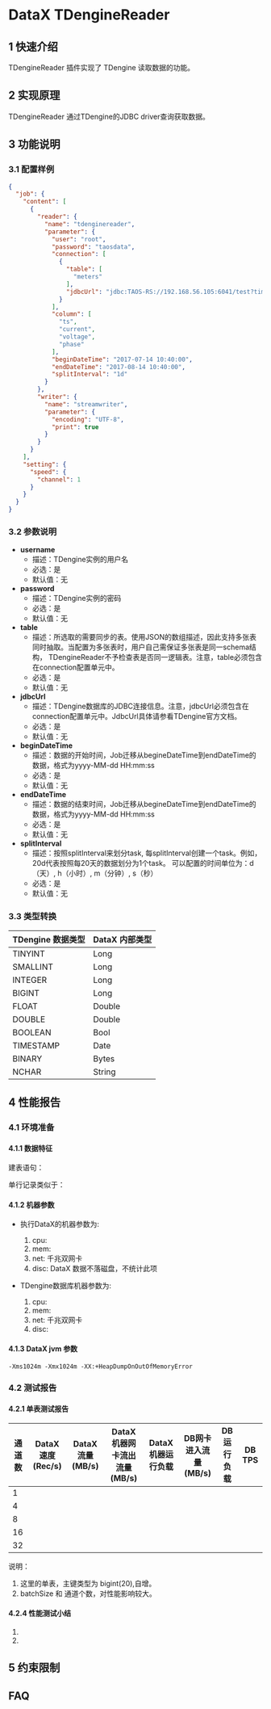 # DataX TDengineReader

## 1 快速介绍

TDengineReader 插件实现了 TDengine 读取数据的功能。

## 2 实现原理

TDengineReader 通过TDengine的JDBC driver查询获取数据。

## 3 功能说明

### 3.1 配置样例

```json
{
  "job": {
    "content": [
      {
        "reader": {
          "name": "tdenginereader",
          "parameter": {
            "user": "root",
            "password": "taosdata",
            "connection": [
              {
                "table": [
                  "meters"
                ],
                "jdbcUrl": "jdbc:TAOS-RS://192.168.56.105:6041/test?timestampFormat=TIMESTAMP"
              }
            ],
            "column": [
              "ts",
              "current",
              "voltage",
              "phase"
            ],
            "beginDateTime": "2017-07-14 10:40:00",
            "endDateTime": "2017-08-14 10:40:00",
            "splitInterval": "1d"
          }
        },
        "writer": {
          "name": "streamwriter",
          "parameter": {
            "encoding": "UTF-8",
            "print": true
          }
        }
      }
    ],
    "setting": {
      "speed": {
        "channel": 1
      }
    }
  }
}
```

### 3.2 参数说明

* **username**
    * 描述：TDengine实例的用户名 <br />
    * 必选：是 <br />
    * 默认值：无 <br />
* **password**
    * 描述：TDengine实例的密码 <br />
    * 必选：是 <br />
    * 默认值：无 <br />
* **table**
    * 描述：所选取的需要同步的表。使用JSON的数组描述，因此支持多张表同时抽取。当配置为多张表时，用户自己需保证多张表是同一schema结构，
      TDengineReader不予检查表是否同一逻辑表。注意，table必须包含在connection配置单元中。<br />
    * 必选：是  <br />
    * 默认值：无 <br />
* **jdbcUrl**
    * 描述：TDengine数据库的JDBC连接信息。注意，jdbcUrl必须包含在connection配置单元中。JdbcUrl具体请参看TDengine官方文档。
    * 必选：是 <br />
    * 默认值：无<br />
* **beginDateTime**
    * 描述：数据的开始时间，Job迁移从begineDateTime到endDateTime的数据，格式为yyyy-MM-dd HH:mm:ss <br />
    * 必选：是 <br />
    * 默认值：无 <br />
* **endDateTime**
    * 描述：数据的结束时间，Job迁移从begineDateTime到endDateTime的数据，格式为yyyy-MM-dd HH:mm:ss <br />
    * 必选：是 <br />
    * 默认值：无 <br />
* **splitInterval**
    * 描述：按照splitInterval来划分task, 每splitInterval创建一个task。例如，20d代表按照每20天的数据划分为1个task。
      可以配置的时间单位为：d（天）, h（小时）, m（分钟）, s（秒） <br />
    * 必选：是 <br />
    * 默认值：无 <br />

### 3.3 类型转换
| TDengine 数据类型 | DataX 内部类型 |
| --------------- | ------------- |
| TINYINT         | Long          |
| SMALLINT        | Long          |
| INTEGER         | Long          |
| BIGINT          | Long          |
| FLOAT           | Double        |
| DOUBLE          | Double        |
| BOOLEAN         | Bool          |
| TIMESTAMP       | Date          |
| BINARY          | Bytes         |
| NCHAR           | String        |


## 4 性能报告

### 4.1 环境准备

#### 4.1.1 数据特征

建表语句：

单行记录类似于：

#### 4.1.2 机器参数

* 执行DataX的机器参数为:
    1. cpu:
    2. mem:
    3. net: 千兆双网卡
    4. disc: DataX 数据不落磁盘，不统计此项

* TDengine数据库机器参数为:
    1. cpu:
    2. mem:
    3. net: 千兆双网卡
    4. disc:

#### 4.1.3 DataX jvm 参数

	-Xms1024m -Xmx1024m -XX:+HeapDumpOnOutOfMemoryError

### 4.2 测试报告

#### 4.2.1 单表测试报告

| 通道数| DataX速度(Rec/s)|DataX流量(MB/s)| DataX机器网卡流出流量(MB/s)|DataX机器运行负载|DB网卡进入流量(MB/s)|DB运行负载|DB TPS|
|--------| --------|--------|--------|--------|--------|--------|--------|
|1|                  |                 |                             |                   |                      |            |        |
|4|                  |                 |                             |                   |                      |            |        |
|8|                  |                 |                             |                   |                      |            |        |
|16|                  |                 |                             |                   |                      |            |        |
|32|                  |                 |                             |                   |                      |            |        |

说明：

1. 这里的单表，主键类型为 bigint(20),自增。
2. batchSize 和 通道个数，对性能影响较大。

#### 4.2.4 性能测试小结

1.
2.

## 5 约束限制

## FAQ